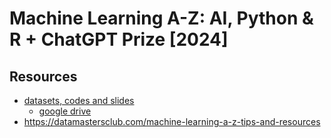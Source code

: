 # Machine Learning A-Z: AI, Python & R + ChatGPT Prize [2024]

## Resources
- [datasets, codes and slides](https://www.superdatascience.com/pages/machine-learning)
  - [google drive](https://drive.google.com/drive/folders/1OFNnrHRZPZ3unWdErjLHod8Ibv2FfG1d)
- https://datamastersclub.com/machine-learning-a-z-tips-and-resources